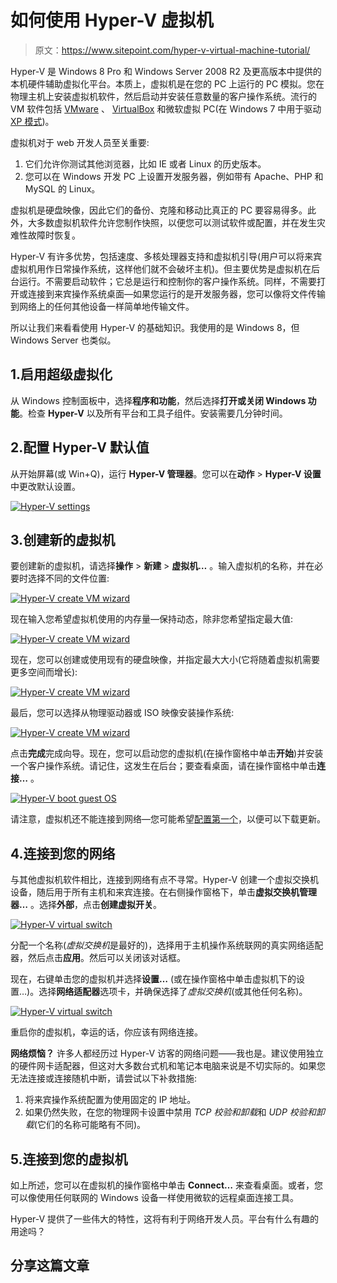 # 如何使用 Hyper-V 虚拟机

> 原文：<https://www.sitepoint.com/hyper-v-virtual-machine-tutorial/>

Hyper-V 是 Windows 8 Pro 和 Windows Server 2008 R2 及更高版本中提供的本机硬件辅助虚拟化平台。本质上，虚拟机是在您的 PC 上运行的 PC 模拟。您在物理主机上安装虚拟机软件，然后启动并安装任意数量的客户操作系统。流行的 VM 软件包括 [VMware](http://www.vmware.com/) 、 [VirtualBox](http://www.virtualbox.org/) 和微软虚拟 PC(在 Windows 7 中用于驱动 [XP 模式](https://www.sitepoint.com/ie6-ie7-ie8-win7-xp-mode/))。

虚拟机对于 web 开发人员至关重要:

1.  它们允许你测试其他浏览器，比如 IE 或者 Linux 的历史版本。
2.  您可以在 Windows 开发 PC 上设置开发服务器，例如带有 Apache、PHP 和 MySQL 的 Linux。

虚拟机是硬盘映像，因此它们的备份、克隆和移动比真正的 PC 要容易得多。此外，大多数虚拟机软件允许您制作快照，以便您可以测试软件或配置，并在发生灾难性故障时恢复。

Hyper-V 有许多优势，包括速度、多核处理器支持和虚拟机引导(用户可以将来宾虚拟机用作日常操作系统，这样他们就不会破坏主机)。但主要优势是虚拟机在后台运行。不需要启动软件；它总是运行和控制你的客户操作系统。同样，不需要打开或连接到来宾操作系统桌面—如果您运行的是开发服务器，您可以像将文件传输到网络上的任何其他设备一样简单地传输文件。

所以让我们来看看使用 Hyper-V 的基础知识。我使用的是 Windows 8，但 Windows Server 也类似。

## 1.启用超级虚拟化

从 Windows 控制面板中，选择**程序和功能**，然后选择**打开或关闭 Windows 功能**。检查 **Hyper-V** 以及所有平台和工具子组件。安装需要几分钟时间。

## 2.配置 Hyper-V 默认值

从开始屏幕(或 Win+Q)，运行 **Hyper-V 管理器**。您可以在**动作** > **Hyper-V 设置**中更改默认设置。

[![Hyper-V settings](img/b331fd29a50548bcb4bde69b240e1c8c.png)](https://blogs.sitepointstatic.cimg/tech/783-hyper-v-settings.png)

## 3.创建新的虚拟机

要创建新的虚拟机，请选择**操作** > **新建** > **虚拟机…** 。输入虚拟机的名称，并在必要时选择不同的文件位置:

[![Hyper-V create VM wizard](img/1cd44a019353d4bb833dc99b1b6054cb.png)](https://blogs.sitepointstatic.cimg/tech/783-hyper-v-new1.png)

现在输入您希望虚拟机使用的内存量—保持动态，除非您希望指定最大值:

[![Hyper-V create VM wizard](img/a16d5dc6b1542373b49f2ead20dad66a.png)](https://blogs.sitepointstatic.cimg/tech/783-hyper-v-new2.png)

现在，您可以创建或使用现有的硬盘映像，并指定最大大小(它将随着虚拟机需要更多空间而增长):

[![Hyper-V create VM wizard](img/545079bb7d802c439e12a8dcd86e9cd4.png)](https://blogs.sitepointstatic.cimg/tech/783-hyper-v-new3.png)

最后，您可以选择从物理驱动器或 ISO 映像安装操作系统:

[![Hyper-V create VM wizard](img/4ae89338ab5d7b226a4e1361b144cd6a.png)](https://blogs.sitepointstatic.cimg/tech/783-hyper-v-new4.png)

点击**完成**完成向导。现在，您可以启动您的虚拟机(在操作窗格中单击**开始**)并安装一个客户操作系统。请记住，这发生在后台；要查看桌面，请在操作窗格中单击**连接…** 。

[![Hyper-V boot guest OS](img/87b9968e6d6ea2b70ab3ca2b3f0759c4.png)](https://blogs.sitepointstatic.cimg/tech/783-hyper-v-vm-boot.png)

请注意，虚拟机还不能连接到网络—您可能希望[配置第一个](#network)，以便可以下载更新。

## 4.连接到您的网络

与其他虚拟机软件相比，连接到网络有点不寻常。Hyper-V 创建一个虚拟交换机设备，随后用于所有主机和来宾连接。在右侧操作窗格下，单击**虚拟交换机管理器…** 。选择**外部**，点击**创建虚拟开关**。

[![Hyper-V virtual switch](img/77d293a440421a2b4fe05d0947a035b1.png)](https://blogs.sitepointstatic.cimg/tech/783-hyper-v-switch.png)

分配一个名称(*虚拟交换机*是最好的)，选择用于主机操作系统联网的真实网络适配器，然后点击**应用**。然后可以关闭该对话框。

现在，右键单击您的虚拟机并选择**设置…** (或在操作窗格中单击虚拟机下的设置…)。选择**网络适配器**选项卡，并确保选择了*虚拟交换机*(或其他任何名称)。

[![Hyper-V virtual switch](img/5e32cdc9c9626f850e5c12f9ed982236.png)](https://blogs.sitepointstatic.cimg/tech/783-hyper-v-use-switch.png)

重启你的虚拟机，幸运的话，你应该有网络连接。

**网络烦恼？**
许多人都经历过 Hyper-V 访客的网络问题——我也是。建议使用独立的硬件网卡适配器，但这对大多数台式机和笔记本电脑来说是不切实际的。如果您无法连接或连接随机中断，请尝试以下补救措施:

1.  将来宾操作系统配置为使用固定的 IP 地址。
2.  如果仍然失败，在您的物理网卡设置中禁用 *TCP 校验和卸载*和 *UDP 校验和卸载*(它们的名称可能略有不同)。

## 5.连接到您的虚拟机

如上所述，您可以在虚拟机的操作窗格中单击 **Connect…** 来查看桌面。或者，您可以像使用任何联网的 Windows 设备一样使用微软的远程桌面连接工具。

Hyper-V 提供了一些伟大的特性，这将有利于网络开发人员。平台有什么有趣的用途吗？

## 分享这篇文章
